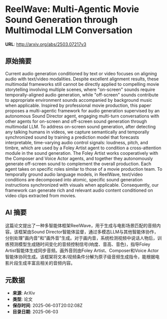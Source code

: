 # ReelWave: Multi-Agentic Movie Sound Generation through Multimodal LLM Conversation

**URL**: http://arxiv.org/abs/2503.07217v3

## 原始摘要

Current audio generation conditioned by text or video focuses on aligning
audio with text/video modalities. Despite excellent alignment results, these
multimodal frameworks still cannot be directly applied to compelling movie
storytelling involving multiple scenes, where "on-screen" sounds require
temporally-aligned audio generation, while "off-screen" sounds contribute to
appropriate environment sounds accompanied by background music when applicable.
Inspired by professional movie production, this paper proposes a multi-agentic
framework for audio generation supervised by an autonomous Sound Director
agent, engaging multi-turn conversations with other agents for on-screen and
off-screen sound generation through multimodal LLM. To address on-screen sound
generation, after detecting any talking humans in videos, we capture
semantically and temporally synchronized sound by training a prediction model
that forecasts interpretable, time-varying audio control signals: loudness,
pitch, and timbre, which are used by a Foley Artist agent to condition a
cross-attention module in the sound generation. The Foley Artist works
cooperatively with the Composer and Voice Actor agents, and together they
autonomously generate off-screen sound to complement the overall production.
Each agent takes on specific roles similar to those of a movie production team.
To temporally ground audio language models, in ReelWave, text/video conditions
are decomposed into atomic, specific sound generation instructions synchronized
with visuals when applicable. Consequently, our framework can generate rich and
relevant audio content conditioned on video clips extracted from movies.


## AI 摘要

这篇论文提出了一种多智能体框架ReelWave，用于生成与电影场景匹配的音频内容。该框架由Sound Director智能体监督，通过多模态LLM与其他智能体协作，分别处理"画内音"和"画外音"生成。对于画内音，系统检测视频中说话人物后，训练预测模型生成随时间变化的音频控制信号(响度、音高、音色)，指导Foley Artist智能体生成同步音频。画外音则由Foley Artist、Composer和Voice Actor智能体协同生成。该框架将文本/视频条件分解为原子级音频生成指令，能根据电影片段生成丰富且相关的音频内容。

## 元数据

- **来源**: ArXiv
- **类型**: 论文
- **保存时间**: 2025-06-03T20:02:08Z
- **目录日期**: 2025-06-03
